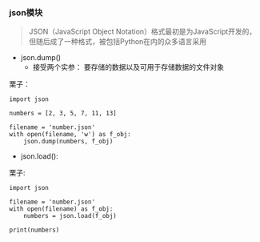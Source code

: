 ### json模块
> JSON（JavaScript Object Notation）格式最初是为JavaScript开发的，但随后成了一种格式，被包括Python在内的众多语言采用

* json.dump()
	* 接受两个实参： 要存储的数据以及可用于存储数据的文件对象

栗子：

```
import json

numbers = [2, 3, 5, 7, 11, 13]

filename = 'number.json'
with open(filename, 'w') as f_obj:
	json.dump(numbers, f_obj)
```

* json.load():

栗子:

```
import json

filename = 'number.json'
with open(filename) as f_obj:
	numbers = json.load(f_obj)

print(numbers)
```


